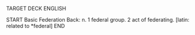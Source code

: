 TARGET DECK
ENGLISH

START
Basic
Federation
Back: n. 1 federal group. 2 act of federating. [latin: related to *federal]
END
